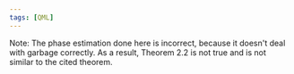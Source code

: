 ```yaml
---
tags: [QML]
---
```


Note: The phase estimation done here is incorrect, because it doesn't deal with garbage correctly. As a result, Theorem 2.2 is not true and is not similar to the cited theorem.

